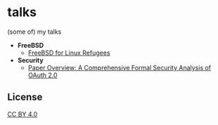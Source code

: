 # talks
(some of) my talks

* **FreeBSD**
  * [FreeBSD for Linux Refugees](freebsd/linux-refugees)
* **Security**
  * [Paper Overview: A Comprehensive Formal Security Analysis of OAuth 2.0](oauth)

## License

[CC BY 4.0](https://creativecommons.org/licenses/by/4.0/)
